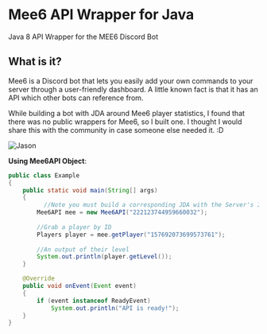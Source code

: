 # Mee6 API Wrapper for Java

Java 8 API Wrapper for the MEE6 Discord Bot

## What is it?
Mee6 is a Discord bot that lets you easily add your own commands to your server
through a user-friendly dashboard. A little known fact is that it has an API which other bots can reference from.

While building a bot with JDA around Mee6 player statistics, I found that there was no public wrappers for Mee6, so I built one. I thought I would share this with the community in case someone else needed it. :D

![Jason](https://i.gyazo.com/53d14bf4550f2efd4f835f3bd4563292.png)

**Using Mee6API Object**:
```java
public class Example
{
    public static void main(String[] args)
    {
    	  //Note you must build a corresponding JDA with the Server's ID
        Mee6API mee = new Mee6API("222123744959660032");
        
        //Grab a player by ID
        Players player = mee.getPlayer("157692073699573761");
        
        //An output of their level
        System.out.println(player.getLevel());
    }

    @Override
    public void onEvent(Event event)
    {
        if (event instanceof ReadyEvent)
            System.out.println("API is ready!");
    }
}
```
